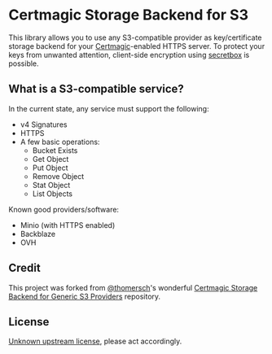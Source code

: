 # Certmagic Storage Backend for S3

This library allows you to use any S3-compatible provider as key/certificate storage backend for your [Certmagic](https://github.com/caddyserver/certmagic)-enabled HTTPS server. To protect your keys from unwanted attention, client-side encryption using [secretbox](https://pkg.go.dev/golang.org/x/crypto/nacl/secretbox?tab=doc) is possible.

## What is a S3-compatible service?

In the current state, any service must support the following:

- v4 Signatures
- HTTPS
- A few basic operations:
	- Bucket Exists
	- Get Object
	- Put Object
	- Remove Object
	- Stat Object
	- List Objects

Known good providers/software:

- Minio (with HTTPS enabled)
- Backblaze
- OVH

## Credit

This project was forked from [@thomersch](https://github.com/thomersch)'s wonderful [Certmagic Storage Backend for Generic S3 Providers](https://github.com/thomersch/certmagic-generic-s3) repository.

## License

[Unknown upstream license](https://github.com/thomersch/certmagic-generic-s3/issues/1), please act accordingly.
